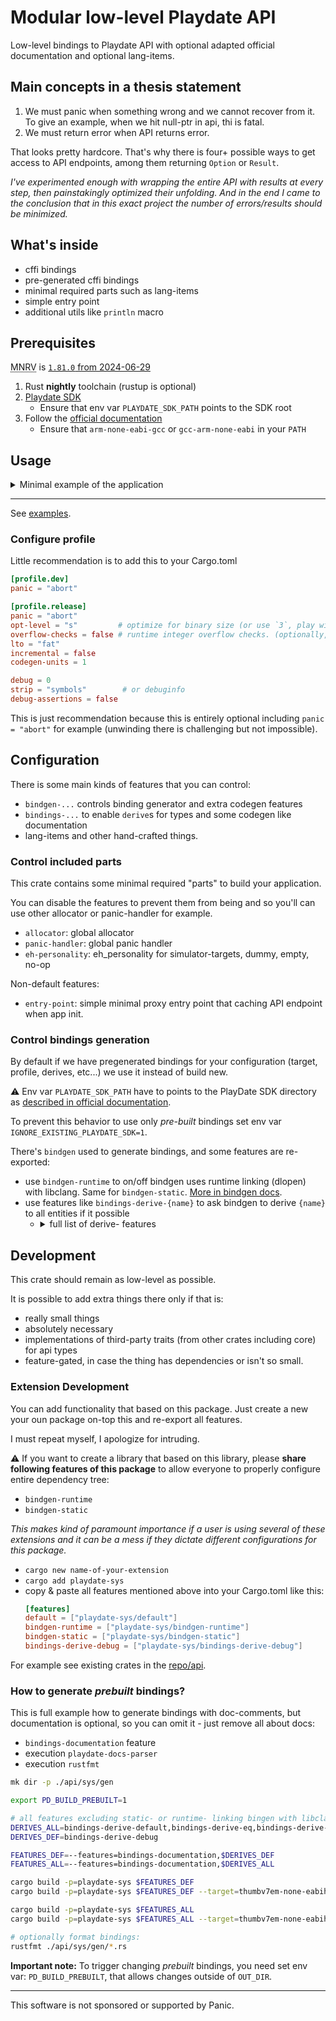 # Modular low-level Playdate API

Low-level bindings to Playdate API with optional adapted official documentation and optional lang-items.

## Main concepts in a thesis statement

1. We must panic when something wrong and we cannot recover from it. To give an example, when we hit null-ptr in api, thi is fatal.
2. We must return error when API returns error.

That looks pretty hardcore. That's why there is four+ possible ways to get access to API endpoints, among them returning `Option` or `Result`.

_I've experimented enough with wrapping the entire API with results at every step, then painstakingly optimized their unfolding. And in the end I came to the conclusion that in this exact project the number of errors/results should be minimized._


## What's inside

- cffi bindings
- pre-generated cffi bindings
- minimal required parts such as lang-items
- simple entry point
- additional utils like `println` macro


## Prerequisites

<abbr title="Minimal Nightly Rust Version">MNRV</abbr> is [`1.81.0` from 2024-06-29][rust-toolchain.toml]

1. Rust __nightly__ toolchain (rustup is optional)
1. [Playdate SDK][sdk]
   - Ensure that env var `PLAYDATE_SDK_PATH` points to the SDK root
1. Follow the [official documentation][doc-prerequisites]
   - Ensure that `arm-none-eabi-gcc` or `gcc-arm-none-eabi` in your `PATH`

[sdk]: https://play.date/dev/#cardSDK
[doc-prerequisites]: https://sdk.play.date/Inside%20Playdate%20with%20C.html#_prerequisites
[rust-toolchain.toml]: https://github.com/boozook/playdate/blob/main/rust-toolchain.toml#L2


## Usage

<details><summary>Minimal example of the application</summary>

1. Setup library with crate-type
2. Add playdate-sys dependency

Cargo.toml:
```toml
[lib]
name = "example"
path = "src/lib.rs"
crate-type = [
	"dylib",     # for simulator
	"staticlib", # for hardware
]

[dependencies.pd]
package = "playdate-sys"
git = "this/repo/path.git"
```

3. Next is just minimal required initialization code and additionally code that prints all received events

src/lib.rs:
```rust
#![no_std]
use core::ffi::*;

#[macro_use]
extern crate alloc;

#[macro_use]
extern crate pd;
use pd::ffi::*;


#[no_mangle]
// Note: `_arg` is a key-code in simulator, otherwise it's just zero.
pub extern "C" fn eventHandlerShim(api: *const PlaydateAPI, event: PDSystemEvent, _arg: u32) -> c_int {
	match event {
		PDSystemEvent::kEventInit => unsafe {
			// register the API entry point
			pd::API = api;
			// get `setUpdateCallback` fn
			let f = (*(*api).system).setUpdateCallback.unwrap();
			// register update callback
			f(Some(on_update), core::ptr::null_mut());

			// `println` uses `API` internally, that set above
			println!("Init, Hello world!");
		},

		PDSystemEvent::kEventLock => println!("Lock"),
		PDSystemEvent::kEventUnlock => println!("Unlock"),
		PDSystemEvent::kEventPause => println!("Pause"),
		PDSystemEvent::kEventResume => println!("Resume"),
		PDSystemEvent::kEventLowPower => println!("LowPower"),
		PDSystemEvent::kEventTerminate => println!("Terminate"),
		PDSystemEvent::kEventInitLua => println!("InitLua"),
		// simulator only, keyboard events:
		PDSystemEvent::kEventKeyPressed => println!("KeyPressed"),
		PDSystemEvent::kEventKeyReleased => println!("KeyReleased"),
	}

	0 // zero means "OK, no error, continue please"
}

unsafe extern "C" fn on_update(_: *mut c_void) -> i32 { 1 /* `1` means "OK, continue updates" */ }
```

1. Also add the following config needed for proper build configuration

.cargo/config.toml:
```toml
[target.thumbv7em-none-eabihf]
rustflags = [
	"-Ctarget-cpu=cortex-m7",
	"-Clink-args=--emit-relocs",
	"-Crelocation-model=pic",
	"-Csoft-float=no",
	"-Clink-arg=--cref",
	"-Clink-arg=--gc-sections",
	"-Clink-arg=--entry=eventHandlerShim"
]

# Also I recommend to allow unstable options here:
[unstable]
unstable-options = true
```

5. Now build it
```shell
cargo build --lib --release --target=thumbv7em-none-eabihf -Zbuild-std=core,alloc -Zunstable-options
# Note: on windows use gcc-arm-none-eabi instead
arm-none-eabi-gcc ./target/thumbv7em-none-eabihf/release/libexample.a \
			-nostartfiles -mthumb -mcpu=cortex-m7 -mfloat-abi=hard -mfpu=fpv5-sp-d16 -D__FPU_USED=1 \
			-Wl,--cref,--gc-sections,--no-warn-mismatch,--emit-relocs -mword-relocations \
			-fno-common -fno-exceptions \
			-T$PLAYDATE_SDK_PATH/C_API/buildsupport/link_map.ld \
			-o ./target/thumbv7em-none-eabihf/release/example.elf \
			--entry eventHandlerShim
# Then prepare package with manifest and assets, place into it example.elf and call
# `$PLAYDATE_SDK_PATH/bin/pdc` with path of prepared package.
```

6. Then prepare package with manifest and assets, place into it example.elf and then
   call `$PLAYDATE_SDK_PATH/bin/pdc` with path of prepared package.
7. Install and run on device.


⚠️ Note that [cargo-playdate][cargo-playdate-crates] can do it all for you easily. Also it can build executable binaries.

</details>

- - -

See [examples](https://github.com/boozook/playdate/tree/main/api/sys/examples).


### Configure profile

Little recommendation is to add this to your Cargo.toml
```toml
[profile.dev]
panic = "abort"

[profile.release]
panic = "abort"
opt-level = "s"         # optimize for binary size (or use `3`, play with it)
overflow-checks = false # runtime integer overflow checks. (optionally, as you wish)
lto = "fat"
incremental = false
codegen-units = 1

debug = 0
strip = "symbols"        # or debuginfo
debug-assertions = false
```

This is just recommendation because this is entirely optional including `panic = "abort"` for example (unwinding there is challenging but not impossible).


## Configuration

There is some main kinds of features that you can control:
- `bindgen-...` controls binding generator and extra codegen features
- `bindings-...` to enable `derive`s for types and some codegen like documentation
- lang-items and other hand-crafted things.


### Control included parts

This crate contains some minimal required "parts" to build your application.

You can disable the features to prevent them from being and so you'll can use other allocator or panic-handler for example.

- `allocator`: global allocator
- `panic-handler`: global panic handler
- `eh-personality`: eh_personality for simulator-targets, dummy, empty, no-op

Non-default features:
- `entry-point`: simple minimal proxy entry point that caching API endpoint when app init.


### Control bindings generation

By default if we have pregenerated bindings for your configuration (target, profile, derives, etc...) we use it instead of build new.

⚠️ Env var `PLAYDATE_SDK_PATH` have to points to the PlayDate SDK directory as [described in official documentation][doc-env].

To prevent this behavior to use only _pre-built_ bindings set env var `IGNORE_EXISTING_PLAYDATE_SDK=1`.


[doc-env]: https://sdk.play.date/Inside%20Playdate%20with%20C.html#_set_playdate_sdk_path_environment_variable


There's `bindgen` used to generate bindings, and some features are re-exported:

- use `bindgen-runtime` to on/off bindgen uses runtime linking (dlopen) with libclang.
  Same for `bindgen-static`.
  [More in bindgen docs][bindgen-clang].
- use features like `bindings-derive-{name}` to ask bindgen to derive `{name}` to all entities if it possible
  - <details><summary>full list of derive- features</summary>

    - bindings-derive-default
    - bindings-derive-eq
    - bindings-derive-copy
    - bindings-derive-debug
    - bindings-derive-hash
    - bindings-derive-ord
    - bindings-derive-partialeq
    - bindings-derive-partialord

</details>

[bindgen-clang]: https://rust-lang.github.io/rust-bindgen/requirements.html?highlight=LIB#installing-clang


## Development

This crate should remain as low-level as possible.

It is possible to add extra things there only if that is:
- really small things
- absolutely necessary
- implementations of third-party traits (from other crates including core) for api types
- feature-gated, in case the thing has dependencies or isn't so small.


### Extension Development

You can add functionality that based on this package. Just create a new your oun package on-top this and re-export all features.

I must repeat myself, I apologize for intruding.

⚠️ If you want to create a library that based on this library, please __share following features of this package__
to allow everyone to properly configure entire dependency tree:
- `bindgen-runtime`
- `bindgen-static`

_This makes kind of paramount importance if a user is using several of these extensions and it can be a mess if they dictate different configurations for this package._

- `cargo new name-of-your-extension`
- `cargo add playdate-sys`
- copy & paste all features mentioned above into your Cargo.toml like this:
  ```toml
  [features]
  default = ["playdate-sys/default"]
  bindgen-runtime = ["playdate-sys/bindgen-runtime"]
  bindgen-static = ["playdate-sys/bindgen-static"]
  bindings-derive-debug = ["playdate-sys/bindings-derive-debug"]
  ```

For example see existing crates in the [repo/api][repo-api].

[repo-api]: https://github.com/boozook/playdate/tree/main/api



### How to generate _prebuilt_ bindings?

This is full example how to generate bindings with doc-comments,
but documentation is optional, so you can omit it - just remove all about docs:
- `bindings-documentation` feature
- execution `playdate-docs-parser`
- execution `rustfmt`

```bash
mk dir -p ./api/sys/gen

export PD_BUILD_PREBUILT=1

# all features excluding static- or runtime- linking bingen with libclang:
DERIVES_ALL=bindings-derive-default,bindings-derive-eq,bindings-derive-copy,bindings-derive-debug,bindings-derive-hash,bindings-derive-ord,bindings-derive-partialeq,bindings-derive-partialord
DERIVES_DEF=bindings-derive-debug

FEATURES_DEF=--features=bindings-documentation,$DERIVES_DEF
FEATURES_ALL=--features=bindings-documentation,$DERIVES_ALL

cargo build -p=playdate-sys $FEATURES_DEF
cargo build -p=playdate-sys $FEATURES_DEF --target=thumbv7em-none-eabihf

cargo build -p=playdate-sys $FEATURES_ALL
cargo build -p=playdate-sys $FEATURES_ALL --target=thumbv7em-none-eabihf

# optionally format bindings:
rustfmt ./api/sys/gen/*.rs
```

__Important note:__
To trigger changing _prebuilt_ bindings, you need set env var: `PD_BUILD_PREBUILT`, that allows changes outside of `OUT_DIR`.


[cargo-playdate-crates]: https://crates.io/crates/cargo-playdate
[crate-docs-example]: https://docs.rs/playdate-sys/0.1.3/playdate_sys/ffi/struct.playdate_sys.html


- - -

This software is not sponsored or supported by Panic.

